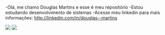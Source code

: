 -Olá, me chamo Douglas Martins e esse é meu repositório 
-Estou estudando desenvolvimento de sistemas
-Acesse meu linkedin para mais informações: http://linkedin.com/in/douglas--martins

<div>
<a href = "heredouglas@gmail.com"><img src="https://img.shields.io/badge/Gmail-D14836?style=for-the-badge&logo=gmail&logoColor=white" target="_blank"></a>
<a href="https://www.linkedin.com/in/douglas--martins" target="_blank"><img src="https://img.shields.io/badge/-LinkedIn-%230077B5?style=for-the-badge&logo=linkedin&logoColor=white" target="_blank"></a>   
</div>
